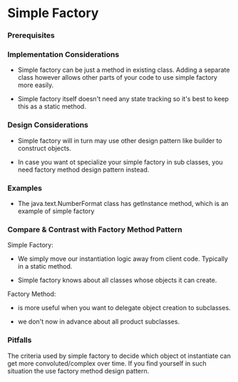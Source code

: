 # Simple Factory

### Prerequisites


### Implementation Considerations

* Simple factory can be just a method in existing class. Adding a separate class however allows other parts of your code to use simple factory more easily.

* Simple factory itself doesn't need any state tracking so it's best to keep this as a static method.

### Design Considerations

* Simple factory will in turn may use other design pattern like builder to construct objects.

* In case you want ot specialize your simple factory in sub classes, you need factory method design pattern instead.

### Examples

* The java.text.NumberFormat class has getInstance method, which is an example of simple factory


### Compare & Contrast with Factory Method Pattern

Simple Factory:

* We simply move our instantiation logic away from client code. Typically in a static method.

* Simple factory knows about all classes whose objects it can create.

Factory Method:

* is more useful when you want to delegate object creation to subclasses.

* we don't now in advance about all product subclasses.

### Pitfalls

The criteria used by simple factory to decide which object ot instantiate can get more convoluted/complex over time. If you find yourself in such situation
the use factory method design pattern.

